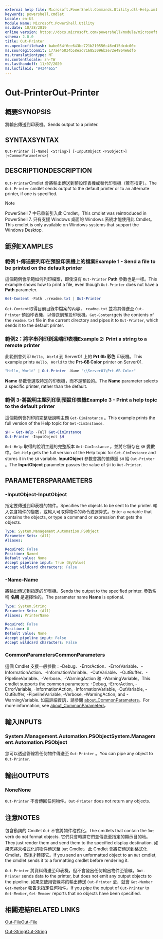 ```yaml
---
external help file: Microsoft.PowerShell.Commands.Utility.dll-Help.xml
keywords: powershell,cmdlet
Locale: en-US
Module Name: Microsoft.PowerShell.Utility
ms.date: 10/28/2019
online version: https://docs.microsoft.com/powershell/module/microsoft.powershell.utility/out-printer?view=powershell-5.1&WT.mc_id=ps-gethelp
schema: 2.0.0
title: Out-Printer
ms.openlocfilehash: babe054f6ee643bc721b210556c46ed15dcdc00c
ms.sourcegitcommit: 177ae45034b58ead716853096b2e72e4864e6df6
ms.translationtype: MT
ms.contentlocale: zh-TW
ms.lasthandoff: 11/07/2020
ms.locfileid: "94344655"
---
```

# <span data-ttu-id="1357a-103">Out-Printer</span><span class="sxs-lookup"><span data-stu-id="1357a-103">Out-Printer</span></span>

## <span data-ttu-id="1357a-104">概要</span><span class="sxs-lookup"><span data-stu-id="1357a-104">SYNOPSIS</span></span>
<span data-ttu-id="1357a-105">將輸出傳送到印表機。</span><span class="sxs-lookup"><span data-stu-id="1357a-105">Sends output to a printer.</span></span>

## <span data-ttu-id="1357a-106">SYNTAX</span><span class="sxs-lookup"><span data-stu-id="1357a-106">SYNTAX</span></span>

```
Out-Printer [[-Name] <String>] [-InputObject <PSObject>] [<CommonParameters>]
```

## <span data-ttu-id="1357a-107">DESCRIPTION</span><span class="sxs-lookup"><span data-stu-id="1357a-107">DESCRIPTION</span></span>

<span data-ttu-id="1357a-108">`Out-Printer`Cmdlet 會將輸出傳送到預設印表機或替代印表機（若有指定）。</span><span class="sxs-lookup"><span data-stu-id="1357a-108">The `Out-Printer` cmdlet sends output to the default printer or to an alternate printer, if one is specified.</span></span>

> [!NOTE]
> <span data-ttu-id="1357a-109">PowerShell 7 中已重新引入此 Cmdlet。</span><span class="sxs-lookup"><span data-stu-id="1357a-109">This cmdlet was reintroduced in PowerShell 7.</span></span> <span data-ttu-id="1357a-110">只有支援 Windows 桌面的 Windows 系統才能使用此 Cmdlet。</span><span class="sxs-lookup"><span data-stu-id="1357a-110">This cmdlet is only available on Windows systems that support the Windows Desktop.</span></span>

## <span data-ttu-id="1357a-111">範例</span><span class="sxs-lookup"><span data-stu-id="1357a-111">EXAMPLES</span></span>

### <span data-ttu-id="1357a-112">範例 1-傳送要列印在預設印表機上的檔案</span><span class="sxs-lookup"><span data-stu-id="1357a-112">Example 1 - Send a file to be printed on the default printer</span></span>

<span data-ttu-id="1357a-113">這個範例會示範如何列印檔案，即使沒有 `Out-Printer` **Path** 參數也是一樣。</span><span class="sxs-lookup"><span data-stu-id="1357a-113">This example shows how to print a file, even though `Out-Printer` does not have a **Path** parameter.</span></span>

```powershell
Get-Content -Path ./readme.txt | Out-Printer
```

<span data-ttu-id="1357a-114">`Get-Content`取得目前目錄中檔案的內容， `readme.txt` 並將其傳送至 `Out-Printer` 預設印表機，以傳送到預設印表機。</span><span class="sxs-lookup"><span data-stu-id="1357a-114">`Get-Content`gets the contents of the `readme.txt` file in the current directory and pipes it to `Out-Printer`, which sends it to the default printer.</span></span>

### <span data-ttu-id="1357a-115">範例2：將字串列印到遠端印表機</span><span class="sxs-lookup"><span data-stu-id="1357a-115">Example 2: Print a string to a remote printer</span></span>

<span data-ttu-id="1357a-116">此範例會列印 `Hello, World` 到 Server01 上的 **Prt 6b 彩色** 印表機。</span><span class="sxs-lookup"><span data-stu-id="1357a-116">This example prints `Hello, World` to the **Prt-6B Color** printer on Server01.</span></span>

```powershell
"Hello, World" | Out-Printer -Name "\\Server01\Prt-6B Color"
```

<span data-ttu-id="1357a-117">**Name** 參數會選取特定的印表機，而不是預設的。</span><span class="sxs-lookup"><span data-stu-id="1357a-117">The **Name** parameter selects a specific printer, rather than the default.</span></span>

### <span data-ttu-id="1357a-118">範例 3-將說明主題列印到預設印表機</span><span class="sxs-lookup"><span data-stu-id="1357a-118">Example 3 - Print a help topic to the default printer</span></span>

<span data-ttu-id="1357a-119">這個範例會列印的完整版說明主題 `Get-CimInstance` 。</span><span class="sxs-lookup"><span data-stu-id="1357a-119">This example prints the full version of the Help topic for `Get-CimInstance`.</span></span>

```powershell
$H = Get-Help -Full Get-CimInstance
Out-Printer -InputObject $H
```

<span data-ttu-id="1357a-120">`Get-Help` 取得的說明主題的完整版本 `Get-CimInstance` ，並將它儲存在 `$H` 變數中。</span><span class="sxs-lookup"><span data-stu-id="1357a-120">`Get-Help` gets the full version of the Help topic for `Get-CimInstance` and stores it in the `$H` variable.</span></span> <span data-ttu-id="1357a-121">**InputObject** 參數會將的值傳遞 `$H` 給 `Out-Printer` 。</span><span class="sxs-lookup"><span data-stu-id="1357a-121">The **InputObject** parameter passes the value of `$H` to `Out-Printer`.</span></span>

## <span data-ttu-id="1357a-122">PARAMETERS</span><span class="sxs-lookup"><span data-stu-id="1357a-122">PARAMETERS</span></span>

### <span data-ttu-id="1357a-123">-InputObject</span><span class="sxs-lookup"><span data-stu-id="1357a-123">-InputObject</span></span>

<span data-ttu-id="1357a-124">指定要傳送到印表機的物件。</span><span class="sxs-lookup"><span data-stu-id="1357a-124">Specifies the objects to be sent to the printer.</span></span> <span data-ttu-id="1357a-125">輸入包含物件的變數，或輸入可取得物件的命令或運算式。</span><span class="sxs-lookup"><span data-stu-id="1357a-125">Enter a variable that contains the objects, or type a command or expression that gets the objects.</span></span>

```yaml
Type: System.Management.Automation.PSObject
Parameter Sets: (All)
Aliases:

Required: False
Position: Named
Default value: None
Accept pipeline input: True (ByValue)
Accept wildcard characters: False
```

### <span data-ttu-id="1357a-126">-Name</span><span class="sxs-lookup"><span data-stu-id="1357a-126">-Name</span></span>

<span data-ttu-id="1357a-127">將輸出傳送到指定的印表機。</span><span class="sxs-lookup"><span data-stu-id="1357a-127">Sends the output to the specified printer.</span></span> <span data-ttu-id="1357a-128">參數名稱 **名稱** 是選擇性的。</span><span class="sxs-lookup"><span data-stu-id="1357a-128">The parameter name **Name** is optional.</span></span>

```yaml
Type: System.String
Parameter Sets: (All)
Aliases: PrinterName

Required: False
Position: 0
Default value: None
Accept pipeline input: False
Accept wildcard characters: False
```

### <span data-ttu-id="1357a-129">CommonParameters</span><span class="sxs-lookup"><span data-stu-id="1357a-129">CommonParameters</span></span>

<span data-ttu-id="1357a-130">這個 Cmdlet 支援一般參數：-Debug、-ErrorAction、-ErrorVariable、-InformationAction、-InformationVariable、-OutVariable、-OutBuffer、-PipelineVariable、-Verbose、-WarningAction 和 -WarningVariable。</span><span class="sxs-lookup"><span data-stu-id="1357a-130">This cmdlet supports the common parameters: -Debug, -ErrorAction, -ErrorVariable, -InformationAction, -InformationVariable, -OutVariable, -OutBuffer, -PipelineVariable, -Verbose, -WarningAction, and -WarningVariable.</span></span> <span data-ttu-id="1357a-131">如需詳細資訊，請參閱 [about_CommonParameters](https://go.microsoft.com/fwlink/?LinkID=113216)。</span><span class="sxs-lookup"><span data-stu-id="1357a-131">For more information, see [about_CommonParameters](https://go.microsoft.com/fwlink/?LinkID=113216).</span></span>

## <span data-ttu-id="1357a-132">輸入</span><span class="sxs-lookup"><span data-stu-id="1357a-132">INPUTS</span></span>

### <span data-ttu-id="1357a-133">System.Management.Automation.PSObject</span><span class="sxs-lookup"><span data-stu-id="1357a-133">System.Management.Automation.PSObject</span></span>

<span data-ttu-id="1357a-134">您可以透過管線將任何物件傳送至 `Out-Printer` 。</span><span class="sxs-lookup"><span data-stu-id="1357a-134">You can pipe any object to `Out-Printer`.</span></span>

## <span data-ttu-id="1357a-135">輸出</span><span class="sxs-lookup"><span data-stu-id="1357a-135">OUTPUTS</span></span>

### <span data-ttu-id="1357a-136">None</span><span class="sxs-lookup"><span data-stu-id="1357a-136">None</span></span>

<span data-ttu-id="1357a-137">`Out-Printer` 不會傳回任何物件。</span><span class="sxs-lookup"><span data-stu-id="1357a-137">`Out-Printer` does not return any objects.</span></span>

## <span data-ttu-id="1357a-138">注意</span><span class="sxs-lookup"><span data-stu-id="1357a-138">NOTES</span></span>

<span data-ttu-id="1357a-139">包含動詞的 Cmdlet `Out` 不會將物件格式化。</span><span class="sxs-lookup"><span data-stu-id="1357a-139">The cmdlets that contain the `Out` verb do not format objects.</span></span> <span data-ttu-id="1357a-140">它們只會轉譯它們並傳送至指定的顯示目的地。</span><span class="sxs-lookup"><span data-stu-id="1357a-140">They just render them and send them to the specified display destination.</span></span> <span data-ttu-id="1357a-141">如果您將未格式化的物件傳送至 `Out` Cmdlet，此 Cmdlet 會將它傳送到格式化 Cmdlet，然後才轉譯它。</span><span class="sxs-lookup"><span data-stu-id="1357a-141">If you send an unformatted object to an `Out` cmdlet, the cmdlet sends it to a formatting cmdlet before rendering it.</span></span>

<span data-ttu-id="1357a-142">`Out-Printer` 將資料傳送至印表機，但不會發出任何輸出物件至管線。</span><span class="sxs-lookup"><span data-stu-id="1357a-142">`Out-Printer` sends data to the printer, but does not emit any output objects to the pipeline.</span></span> <span data-ttu-id="1357a-143">如果您使用管線將的輸出傳送 `Out-Printer` 至，就會 `Get-Member` `Get-Member` 報告未指定任何物件。</span><span class="sxs-lookup"><span data-stu-id="1357a-143">If you pipe the output of `Out-Printer` to `Get-Member`, `Get-Member` reports that no objects have been specified.</span></span>

## <span data-ttu-id="1357a-144">相關連結</span><span class="sxs-lookup"><span data-stu-id="1357a-144">RELATED LINKS</span></span>

[<span data-ttu-id="1357a-145">Out-File</span><span class="sxs-lookup"><span data-stu-id="1357a-145">Out-File</span></span>](Out-File.md)

[<span data-ttu-id="1357a-146">Out-String</span><span class="sxs-lookup"><span data-stu-id="1357a-146">Out-String</span></span>](Out-String.md)
